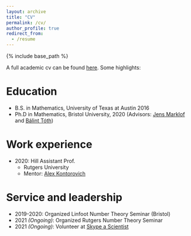 ```yaml
---
layout: archive
title: "CV"
permalink: /cv/
author_profile: true
redirect_from:
  - /resume
---
```


{% include base_path %}

A full academic cv can be found [here](../files/cv.pdf). Some highlights:

Education
======
* B.S. in Mathematics, University of Texas at Austin 2016
* Ph.D in Mathematics, Bristol University, 2020 (Advisors: [Jens Marklof](https://people.maths.bris.ac.uk/~majm/home.html) and [Bálint Tóth](https://sites.google.com/view/balint-toth-math/home))

Work experience
======
* 2020: Hill Assistant Prof. 
  * Rutgers University
  * Mentor: [Alex Kontorovich](https://sites.math.rutgers.edu/~alexk/)
  
Service and leadership
======
* 2019-2020: Organized Linfoot Number Theory Seminar (Bristol)
* 2021 <i>(Ongoing)</i>: Organized Rutgers Number Theory Seminar
* 2021 <i>(Ongoing)</i>: Volunteer at [Skype a Scientist](https://www.skypeascientist.com/)
